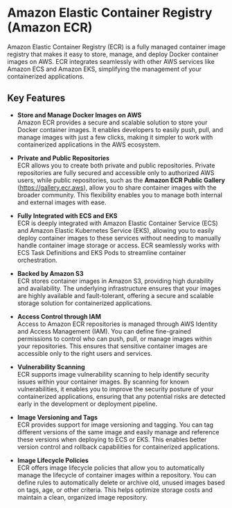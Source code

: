 # Amazon Elastic Container Registry (Amazon ECR)

Amazon Elastic Container Registry (ECR) is a fully managed container image registry that makes it easy to store, manage, and deploy Docker container images on AWS. ECR integrates seamlessly with other AWS services like Amazon ECS and Amazon EKS, simplifying the management of your containerized applications.

## Key Features

- **Store and Manage Docker Images on AWS**  
  Amazon ECR provides a secure and scalable solution to store your Docker container images. It enables developers to easily push, pull, and manage images with just a few clicks, making it simpler to work with containerized applications in the AWS ecosystem.

- **Private and Public Repositories**  
  ECR allows you to create both private and public repositories. Private repositories are fully secured and accessible only to authorized AWS users, while public repositories, such as the **Amazon ECR Public Gallery** (https://gallery.ecr.aws), allow you to share container images with the broader community. This flexibility enables you to manage both internal and external images with ease.

- **Fully Integrated with ECS and EKS**  
  ECR is deeply integrated with Amazon Elastic Container Service (ECS) and Amazon Elastic Kubernetes Service (EKS), allowing you to easily deploy container images to these services without needing to manually handle container image storage or access. ECR seamlessly works with ECS Task Definitions and EKS Pods to streamline container orchestration.

- **Backed by Amazon S3**  
  ECR stores container images in Amazon S3, providing high durability and availability. The underlying infrastructure ensures that your images are highly available and fault-tolerant, offering a secure and scalable storage solution for containerized applications.

- **Access Control through IAM**  
  Access to Amazon ECR repositories is managed through AWS Identity and Access Management (IAM). You can define fine-grained permissions to control who can push, pull, or manage images within your repositories. This ensures that sensitive container images are accessible only to the right users and services.

- **Vulnerability Scanning**  
  ECR supports image vulnerability scanning to help identify security issues within your container images. By scanning for known vulnerabilities, it enables you to improve the security posture of your containerized applications, ensuring that any potential risks are detected early in the development or deployment pipeline.

- **Image Versioning and Tags**  
  ECR provides support for image versioning and tagging. You can tag different versions of the same image and easily manage and reference these versions when deploying to ECS or EKS. This enables better version control and rollback capabilities for containerized applications.

- **Image Lifecycle Policies**  
  ECR offers image lifecycle policies that allow you to automatically manage the lifecycle of container images within a repository. You can define rules to automatically delete or archive old, unused images based on tags, age, or other criteria. This helps optimize storage costs and maintain a clean, organized image repository.
